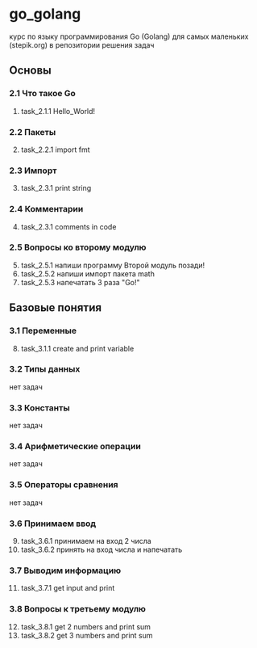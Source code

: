 # go_golang
курс по языку программирования Go (Golang) 
для самых маленьких (stepik.org)
в репозитории решения задач
## Основы
### 2.1 Что такое Go
1. task_2.1.1 Hello_World!
### 2.2 Пакеты
2. task_2.2.1 import fmt
### 2.3 Импорт
3. task_2.3.1 print string
### 2.4 Комментарии
4. task_2.3.1 comments in code
### 2.5 Вопросы ко второму модулю
5. task_2.5.1 напиши программу Второй модуль позади!
6. task_2.5.2 напиши импорт пакета math
7. task_2.5.3 напечатать 3 раза "Go!"
## Базовые понятия
### 3.1 Переменные
8. task_3.1.1 create and print variable
### 3.2 Типы данных
нет задач
### 3.3 Константы
нет задач
### 3.4 Арифметические операции
нет задач
### 3.5 Операторы сравнения
нет задач
### 3.6 Принимаем ввод
9. task_3.6.1 принимаем на вход 2 числа
10. task_3.6.2 принять на вход числа и напечатать
### 3.7 Выводим информацию
11. task_3.7.1 get input and print
### 3.8 Вопросы к третьему модулю
12. task_3.8.1 get 2 numbers and print sum
13. task_3.8.2 get 3 numbers and print sum


